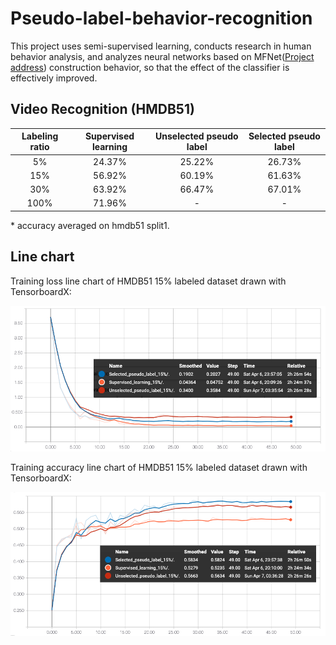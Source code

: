 # Pseudo-label-behavior-recognition

This project uses semi-supervised learning, conducts research in human behavior analysis, and analyzes neural networks based on MFNet([Project address](https://github.com/cypw/PyTorch-MFNet)) construction behavior, so that the effect of the classifier is effectively improved.



## Video Recognition (HMDB51)

| Labeling ratio | Supervised learning | Unselected pseudo label | Selected pseudo label |
| :------------: | :----: | :---------------------: | :-------------------: |
|       5%       | 24.37% |         25.22%          |        26.73%         |
|      15%       | 56.92% |         60.19%          |        61.63%         |
|      30%       | 63.92% |         66.47%          |        67.01%         |
|      100%      | 71.96% |           -             |             -         |

\* accuracy averaged on hmdb51 split1.

## Line chart

Training loss line chart of HMDB51 15% labeled dataset drawn with TensorboardX:

![Train loss](https://github.com/y1500730136/Pseudo-label-behavior-recognition/blob/yxy/image/4_1.png)

Training accuracy line chart of HMDB51 15% labeled dataset drawn with TensorboardX:

![Train accuracy](https://github.com/y1500730136/Pseudo-label-behavior-recognition/blob/yxy/image/4_2.png)


